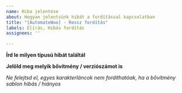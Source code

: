 ```yaml
---
name: Hiba jelentése
about: Hogyan jelentsünk hibát a fordítással kapcsolatban
title: "[AutomateWoo] - Rossz fordítás"
labels: Elírás, Hibás fordítás
assignees: ''

---
```


**Írd le milyen típusú hibát találtál**

**Jelöld meg melyik bővítmény / verziószámot is**

*Ne felejtsd el, egyes karakterláncok nem fordíthatóak, ha a bővítmény sablon hibás / hiányos*
